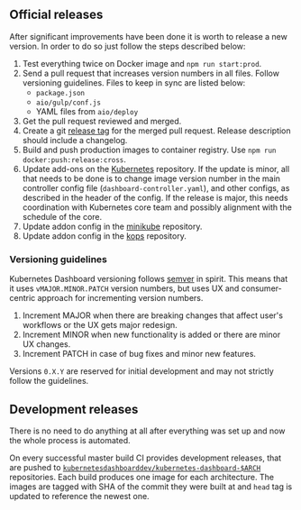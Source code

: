 ## Official releases

After significant improvements have been done it is worth to release a new version. In order to do so just follow the steps described below:

1. Test everything twice on Docker image and `npm run start:prod`.
2. Send a pull request that increases version numbers in all files. Follow versioning guidelines. Files to keep in sync are listed below:
   - `package.json`
   - `aio/gulp/conf.js`
   - YAML files from `aio/deploy`
3. Get the pull request reviewed and merged.
4. Create a git [release tag](https://github.com/kubernetes/dashboard/releases/) for the merged pull request. Release description should include a changelog.
5. Build and push production images to container registry. Use `npm run docker:push:release:cross`.
6. Update add-ons on the [Kubernetes](https://github.com/kubernetes/kubernetes/tree/master/cluster/addons/dashboard) repository. If the update is minor, all that needs to be done is to change image version number in the main controller config file (`dashboard-controller.yaml`), and other configs, as described in the header of the config. If the release is major, this needs coordination with Kubernetes core team and possibly alignment with the schedule of the core.
7. Update addon config in the [minikube](https://github.com/kubernetes/minikube/tree/master/deploy/addons) repository.
8. Update addon config in the [kops](https://github.com/kubernetes/kops/tree/master/addons/kubernetes-dashboard) repository.

### Versioning guidelines

Kubernetes Dashboard versioning follows [semver](http://semver.org/) in spirit. This means
that it uses `vMAJOR.MINOR.PATCH` version numbers, but uses UX and consumer-centric approach for
incrementing version numbers.

1. Increment MAJOR when there are breaking changes that affect user's workflows or the UX gets
   major redesign.
1. Increment MINOR when new functionality is added or there are minor UX changes.
1. Increment PATCH in case of bug fixes and minor new features.

Versions `0.X.Y` are reserved for initial development and may not strictly follow the guidelines.

## Development releases

There is no need to do anything at all after everything was set up and now the whole process is automated. 

On every successful master build CI provides development releases, that are pushed to [`kubernetesdashboarddev/kubernetes-dashboard-$ARCH`](https://hub.docker.com/r/kubernetesdashboarddev) repositories. Each build produces one image for each architecture. The images are tagged with SHA of the commit they were built at and `head` tag is updated to reference the newest one.